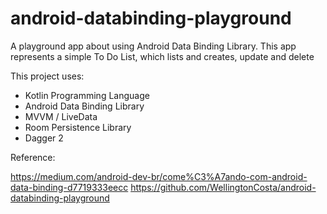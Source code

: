 # android-databinding-playground

A playground app about using Android Data Binding Library. This app represents a simple To Do  List, which lists and creates, update and delete

This project uses:

- Kotlin Programming Language
- Android Data Binding Library
- MVVM / LiveData
- Room Persistence Library
- Dagger 2


Reference:

https://medium.com/android-dev-br/come%C3%A7ando-com-android-data-binding-d7719333eecc
https://github.com/WellingtonCosta/android-databinding-playground
